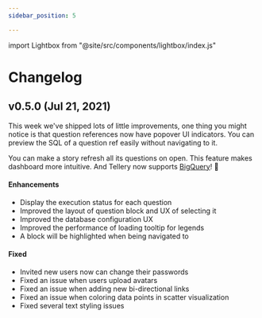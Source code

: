 ```yaml
---
sidebar_position: 5

---
```


import Lightbox from "@site/src/components/lightbox/index.js"

# Changelog

## v0.5.0 (Jul 21, 2021)


<Lightbox src='/img/tutorial/question-reference-popover.png' title='Question reference popover' />


This week we've shipped lots of little improvements, one thing you might notice is that question references now have popover UI indicators. You can preview the SQL of a question ref easily without navigating to it.

You can make a story refresh all its questions on open. This feature makes dashboard more intuitive. And Tellery now supports [BigQuery](https://tellery.io/docs/how-to-use/configure-database#bigquery)! 🎉



#### Enhancements

- Display the execution status for each question
- Improved the layout of question block and UX of selecting it
- Improved the database configuration UX
- Improved the performance of loading tooltip for legends
- A block will be highlighted when being navigated to


#### Fixed

- Invited new users now can change their passwords
- Fixed an issue when users upload avatars
- Fixed an issue when adding new bi-directional links
- Fixed an issue when coloring data points in scatter visualization
- Fixed several text styling issues